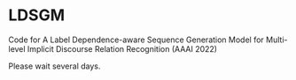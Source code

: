 # LDSGM
Code for A Label Dependence-aware Sequence Generation Model for Multi-level Implicit Discourse Relation Recognition (AAAI 2022)

Please wait several days. 

